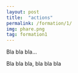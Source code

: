 ```yaml
---
layout: post
title:  "actions"
permalink: /formation/1/
img: phare.png
tag: formation1
---
```

Bla bla bla...

Bla bla bla, bla bla bla
